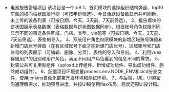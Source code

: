 + 电池报告管理项目
	该项目是一个toB
	1、首页模块的选择组织结构弹窗、top10车型的横向柱状图排行榜（可按年份筛选）、今日活跃设备数显示并可刷新、未上传的设备列表（可按日期、今天、3天前、7天前筛选）。
	2、报告模块的饼状图展示表格数据（表格数据与饼状图数据同步）、根据账号角色权限不同显示不同的筛选条件区域，门店。类型。vin码等（可按日期、今天、3天前、7天前筛选）、表格的导入。
	3、系统用户角色权限模块的新增区域账号弹窗和新增门店账号弹窗（在有区域账号下面才能新建门店账号）、区域账号和门店账号的列表展示（可编辑、删除、分页），表格的导入和导出。
	4、利用vuex存储用户的级别和用户角色，满足不同用户角色看到的信息不同的需求。
	5、封装公共可复用型组件（upload上传组件、新增成功组件、导出成功组件、删除成功组件）。
	6、配置项目环境变量process.env.NODE_ENV和cicd分支文件，使用jenkins自动化部署开发环境和测试环境。
	7、与后端，UE，UI紧密沟通理解需求，推动项目进度。并按UI稿使用flex布局，高度还原UI设计稿。